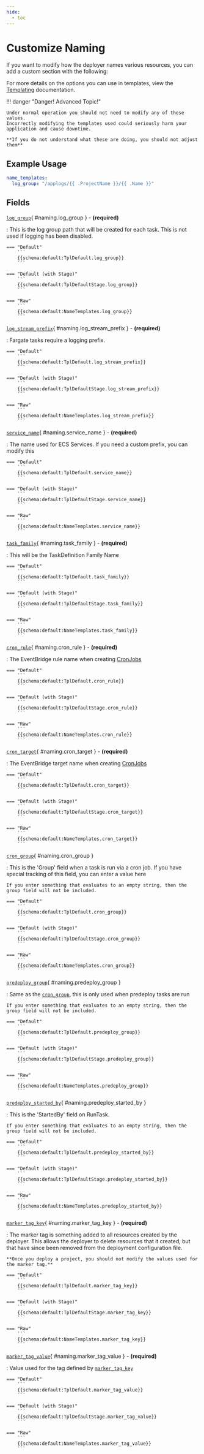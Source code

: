 ```yaml
---
hide:
  - toc
---
```


# Customize Naming

If you want to modify how the deployer names various resources, you can add a custom section with the following:

For more details on the options you can use in templates, view the [Templating](../templating.md) documentation.


!!! danger "Danger! Advanced Topic!"

    Under normal operation you should not need to modify any of these values.
    Incorrectly modifying the templates used could seriously harm your application and cause downtime.

    **If you do not understand what these are doing, you should not adjust them**


## Example Usage

```yaml
name_templates:
  log_group: "/applogs/{{ .ProjectName }}/{{ .Name }}"
```

## Fields

[`log_group`](#naming.log_group){ #naming.log_group } - **(required)**

:   This is the log group path that will be created for each task.
    This is not used if logging has been disabled.

    === "Default"
        ```
        {{schema:default:TplDefault.log_group}}
        ```

    === "Default (with Stage)"
        ```
        {{schema:default:TplDefaultStage.log_group}}
        ```

    === "Raw"
        ```
        {{schema:default:NameTemplates.log_group}}
        ```

[`log_stream_prefix`](#naming.log_stream_prefix){ #naming.log_stream_prefix } - **(required)**

:   Fargate tasks require a logging prefix.

    === "Default"
        ```
        {{schema:default:TplDefault.log_stream_prefix}}
        ```
    
    === "Default (with Stage)"
        ```
        {{schema:default:TplDefaultStage.log_stream_prefix}}
        ```

    === "Raw"
        ```
        {{schema:default:NameTemplates.log_stream_prefix}}
        ```

[`service_name`](#naming.service_name){ #naming.service_name } - **(required)**

:   The name used for ECS Services. If you need a custom prefix, you can modify this

    === "Default"
        ```
        {{schema:default:TplDefault.service_name}}
        ```
    
    === "Default (with Stage)"
        ```
        {{schema:default:TplDefaultStage.service_name}}
        ```

    === "Raw"
        ```
        {{schema:default:NameTemplates.service_name}}
        ```

[`task_family`](#naming.task_family){ #naming.task_family } - **(required)**

:   This will be the TaskDefinition Family Name

    === "Default"
        ```
        {{schema:default:TplDefault.task_family}}
        ```
    
    === "Default (with Stage)"
        ```
        {{schema:default:TplDefaultStage.task_family}}
        ```

    === "Raw"
        ```
        {{schema:default:NameTemplates.task_family}}
        ```

[`cron_rule`](#naming.cron_rule){ #naming.cron_rule } - **(required)**

:   The EventBridge rule name when creating [CronJobs](cronjobs.md)

    === "Default"
        ```
        {{schema:default:TplDefault.cron_rule}}
        ```
    
    === "Default (with Stage)"
        ```
        {{schema:default:TplDefaultStage.cron_rule}}
        ```

    === "Raw"
        ```
        {{schema:default:NameTemplates.cron_rule}}
        ```

[`cron_target`](#naming.cron_target){ #naming.cron_target } - **(required)**

:   The EventBridge target name when creating [CronJobs](cronjobs.md)

    === "Default"
        ```
        {{schema:default:TplDefault.cron_target}}
        ```
    
    === "Default (with Stage)"
        ```
        {{schema:default:TplDefaultStage.cron_target}}
        ```

    === "Raw"
        ```
        {{schema:default:NameTemplates.cron_target}}
        ```

[`cron_group`](#naming.cron_group){ #naming.cron_group }

:   This is the 'Group' field when a task is run via a cron job.
    If you have special tracking of this field, you can enter a value here

    If you enter something that evaluates to an empty string, then the group field will not be included.

    === "Default"
        ```
        {{schema:default:TplDefault.cron_group}}
        ```
    
    === "Default (with Stage)"
        ```
        {{schema:default:TplDefaultStage.cron_group}}
        ```

    === "Raw"
        ```
        {{schema:default:NameTemplates.cron_group}}
        ```

[`predeploy_group`](#naming.predeploy_group){ #naming.predeploy_group }

:   Same as the [`cron_group`](#naming.cron_group), this is only used when predeploy tasks are run

    If you enter something that evaluates to an empty string, then the group field will not be included.

    === "Default"
        ```
        {{schema:default:TplDefault.predeploy_group}}
        ```
    
    === "Default (with Stage)"
        ```
        {{schema:default:TplDefaultStage.predeploy_group}}
        ```

    === "Raw"
        ```
        {{schema:default:NameTemplates.predeploy_group}}
        ```

[`predeploy_started_by`](#naming.predeploy_started_by){ #naming.predeploy_started_by }

:   This is the 'StartedBy' field on RunTask.

    If you enter something that evaluates to an empty string, then the group field will not be included.

    === "Default"
        ```
        {{schema:default:TplDefault.predeploy_started_by}}
        ```
    
    === "Default (with Stage)"
        ```
        {{schema:default:TplDefaultStage.predeploy_started_by}}
        ```

    === "Raw"
        ```
        {{schema:default:NameTemplates.predeploy_started_by}}
        ```

[`marker_tag_key`](#naming.marker_tag_key){ #naming.marker_tag_key } - **(required)**

:   The marker tag is something added to all resources created by the deployer.
    This allows the deployer to delete resources that it created, but that have since been removed from the deployment configuration file.
  
    **Once you deploy a project, you should not modify the values used for the marker tag.**

    === "Default"
        ```
        {{schema:default:TplDefault.marker_tag_key}}
        ```
    
    === "Default (with Stage)"
        ```
        {{schema:default:TplDefaultStage.marker_tag_key}}
        ```

    === "Raw"
        ```
        {{schema:default:NameTemplates.marker_tag_key}}
        ```

[`marker_tag_value`](#naming.marker_tag_value){ #naming.marker_tag_value } - **(required)**

:   Value used for the tag defined by [`marker_tag_key`](#naming.marker_tag_key)

    === "Default"
        ```
        {{schema:default:TplDefault.marker_tag_value}}
        ```
    
    === "Default (with Stage)"
        ```
        {{schema:default:TplDefaultStage.marker_tag_value}}
        ```

    === "Raw"
        ```
        {{schema:default:NameTemplates.marker_tag_value}}
        ```
